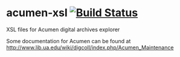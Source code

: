 # acumen-xsl [![Build Status](https://travis-ci.org/AcumenProject/acumen-xsl.svg?branch=master)](https://travis-ci.org/AcumenProject/acumen-xsl)
XSL files for Acumen digital archives explorer

Some documentation for Acumen can be found at http://www.lib.ua.edu/wiki/digcoll/index.php/Acumen_Maintenance
